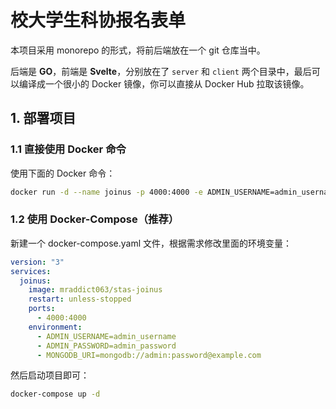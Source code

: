 # 校大学生科协报名表单

本项目采用 monorepo 的形式，将前后端放在一个 git 仓库当中。

后端是 **GO**，前端是 **Svelte**，分别放在了 `server` 和 `client` 两个目录中，最后可以编译成一个很小的 Docker 镜像，你可以直接从 Docker Hub 拉取该镜像。

## 1. 部署项目

### 1.1 直接使用 Docker 命令

使用下面的 Docker 命令：

```sh
docker run -d --name joinus -p 4000:4000 -e ADMIN_USERNAME=admin_username -e ADMIN_PASSWORD=admin_password -e MONGODB_URI=mongodb://admin:password@example.com mraddict063/stas-joinus
```

### 1.2 使用 Docker-Compose（推荐）

新建一个 docker-compose.yaml 文件，根据需求修改里面的环境变量：

```yaml
version: "3"
services:
  joinus:
    image: mraddict063/stas-joinus
    restart: unless-stopped
    ports:
      - 4000:4000
    environment:
      - ADMIN_USERNAME=admin_username
      - ADMIN_PASSWORD=admin_password
      - MONGODB_URI=mongodb://admin:password@example.com
```

然后启动项目即可：

```sh
docker-compose up -d
```
